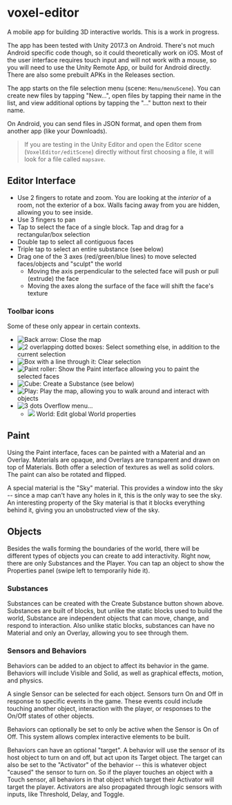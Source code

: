 # voxel-editor

A mobile app for building 3D interactive worlds. This is a work in progress.

The app has been tested with Unity 2017.3 on Android. There's not much Android specific code though, so it could theoretically work on iOS. Most of the user interface requires touch input and will not work with a mouse, so you will need to use the Unity Remote App, or build for Android directly. There are also some prebuilt APKs in the Releases section.

The app starts on the file selection menu (scene: `Menu/menuScene`). You can create new files by tapping "New...", open files by tapping their name in the list, and view additional options by tapping the "..." button next to their name.

On Android, you can send files in JSON format, and open them from another app (like your Downloads).

> If you are testing in the Unity Editor and open the Editor scene (`VoxelEditor/editScene`) directly without first choosing a file, it will look for a file called `mapsave`.

## Editor Interface

- Use 2 fingers to rotate and zoom. You are looking at the *interior* of a room, not the exterior of a box. Walls facing away from you are hidden, allowing you to see inside.
- Use 3 fingers to pan
- Tap to select the face of a single block. Tap and drag for a rectangular/box selection
- Double tap to select all contiguous faces
- Triple tap to select an entire substance (see below)
- Drag one of the 3 axes (red/green/blue lines) to move selected faces/objects and "sculpt" the world
    - Moving the axis perpendicular to the selected face will push or pull (extrude) the face
    - Moving the axes along the surface of the face will shift the face's texture

### Toolbar icons

Some of these only appear in certain contexts.

- ![Back arrow](https://raw.githubusercontent.com/vanjac/voxel-editor/master/Assets/VoxelEditor/GUI/arrow-left.png): Close the map
- ![2 overlapping dotted boxes](https://raw.githubusercontent.com/vanjac/voxel-editor/master/Assets/VoxelEditor/GUI/vector-selection.png): Select something else, in addition to the current selection
- ![Box with a line through it](https://raw.githubusercontent.com/vanjac/voxel-editor/master/Assets/VoxelEditor/GUI/selection-off.png): Clear selection
- ![Paint roller](https://raw.githubusercontent.com/vanjac/voxel-editor/master/Assets/VoxelEditor/GUI/format-paint.png): Show the Paint interface allowing you to paint the selected faces
- ![Cube](https://raw.githubusercontent.com/vanjac/voxel-editor/master/Assets/VoxelEditor/GUI/cube-send.png): Create a Substance (see below)
- ![Play](https://raw.githubusercontent.com/vanjac/voxel-editor/master/Assets/VoxelEditor/GUI/play.png): Play the map, allowing you to walk around and interact with objects
- ![3 dots](https://raw.githubusercontent.com/vanjac/voxel-editor/master/Assets/VoxelEditor/GUI/dots-vertical.png) Overflow menu...
    - ![](https://raw.githubusercontent.com/vanjac/voxel-editor/master/Assets/VoxelEditor/GUI/earth.png) World: Edit global World properties

## Paint
Using the Paint interface, faces can be painted with a Material and an Overlay. Materials are opaque, and Overlays are transparent and drawn on top of Materials. Both offer a selection of textures as well as solid colors. The paint can also be rotated and flipped.

A special material is the "Sky" material. This provides a window into the sky -- since a map can't have any holes in it, this is the only way to see the sky. An interesting property of the Sky material is that it blocks everything behind it, giving you an unobstructed view of the sky.

## Objects

Besides the walls forming the boundaries of the world, there will be different types of objects you can create to add interactivity. Right now, there are only Substances and the Player. You can tap an object to show the Properties panel (swipe left to temporarily hide it).

### Substances

Substances can be created with the Create Substance button shown above. Substances are built of blocks, but unlike the static blocks used to build the world, Substance are independent objects that can move, change, and respond to interaction. Also unlike static blocks, substances can have no Material and only an Overlay, allowing you to see through them.

### Sensors and Behaviors

Behaviors can be added to an object to affect its behavior in the game. Behaviors will include Visible and Solid, as well as graphical effects, motion, and physics.

A single Sensor can be selected for each object. Sensors turn On and Off in response to specific events in the game. These events could include touching another object, interaction with the player, or responses to the On/Off states of other objects.

Behaviors can optionally be set to only be active when the Sensor is On of Off. This system allows complex interactive elements to be built.

Behaviors can have an optional "target". A behavior will use the sensor of its host object to turn on and off, but act upon its Target object. The target can also be set to the "Activator" of the behavior -- this is whatever object "caused" the sensor to turn on. So if the player touches an object with a Touch sensor, all behaviors in that object which target their Activator will target the player. Activators are also propagated through logic sensors with inputs, like Threshold, Delay, and Toggle.